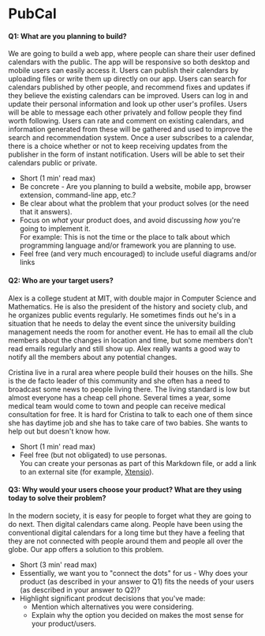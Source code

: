 # PubCal

#### Q1: What are you planning to build?

We are going to build a web app, where people can share their user defined calendars with the public.
The app will be responsive so both desktop and mobile users can easily access it. Users can publish their calendars
by uploading files or write them up directly on our app. Users can search for calendars published by other people,
and recommend fixes and updates if they believe the existing calendars can be improved. Users can log in and update their 
personal information and look up other user's profiles. Users will be able to message each other privately and follow people
they find worth following. Users can rate and comment on existing calendars, and information generated from these will be gathered
and used to improve the search and recommendation system. Once a user subscribes to a calendar, there is a choice whether or not to
keep receiving updates from the publisher in the form of instant notification. Users will be able to set their calendars public or private.

 * Short (1 min' read max)
 * Be concrete - Are you planning to build a website, mobile app,
   browser extension, command-line app, etc.?
 * Be clear about what the problem that your product solves (or the need that it answers).
 * Focus on *what* your product does, and avoid discussing *how* you're going to implement it.      
   For example: This is not the time or the place to talk about which programming language and/or framework you are planning to use.
 * Feel free (and very much encouraged) to include useful diagrams and/or links


#### Q2: Who are your target users?

Alex is a college student at MIT, with double major in Computer Science and Mathematics. 
He is also the president of the history and society club, and he organizes public events regularly.
He sometimes finds out he's in a situation that he needs to delay the event since the university building management 
needs the room for another event. He has to email all the club members about the changes in location and time,
but some members don't read emails regularly and still show up. Alex really wants a good way to notify all 
the members about any potential changes.

Cristina live in a rural area where people build their houses on the hills. She is the de facto leader of this community
and she often has a need to broadcast some news to people living there. The living standard is low but almost everyone has 
a cheap cell phone. Several times a year, some medical team would come to town and people can receive medical consultation for free.
It is hard for Cristina to talk to each one of them since she has daytime job and she has to take care of two babies. She wants to help
out but doesn't know how.

 * Short (1 min' read max)
 * Feel free (but not obligated) to use personas.        
   You can create your personas as part of this Markdown file, or add a link to an external site (for example, [Xtensio](https://xtensio.com/user-persona/)).

#### Q3: Why would your users choose your product? What are they using today to solve their problem?

In the modern society, it is easy for people to forget what they are going to do next. Then digital calendars came along.
People have been using the conventional digital calendars for a long time but they have a feeling that they are not connected with people
around them and people all over the globe. Our app offers a solution to this problem.

 * Short (3 min' read max)
 * Essentially, we want you to "connect the dots" for us - Why does your product (as described in your answer to Q1) fits the needs of your users (as described in your answer to Q2)?
 * Highlight significant prodcut decisions that you've made:
    * Mention which alternatives you were considering.
    * Explain why the option you decided on makes the most sense for your product/users.